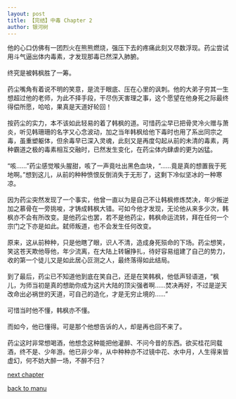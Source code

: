 ```yaml
---
layout: post
title: 【完结】中毒 Chapter 2
author: 银河树
---
```




他的心口仿佛有一团烈火在熊熊燃烧，强压下去的疼痛此刻又尽数浮现。药尘尝试用斗气逼出体内毒素，才发现那毒已然深入肺腑。<br><br>终究是被韩枫胜了一筹。<br><br>药尘嘴角有着说不明的笑意，是流于眼底、压在心里的讽刺。他的大弟子穷其一生想超过他的老师，为此不择手段，干尽伤天害理之事，这个愿望在他身死之际最终得偿所愿，哈哈，果真是天道好轮回！<br><br>按药尘的实力，本不该如此轻易的着了韩枫的道。可惜药尘早已把骨灵冷火赠与萧炎，听见韩珊珊的名字又心念波动，加之当年韩枫给他下毒时也用了系出同宗之毒，虽重塑躯体，但余毒早已深入灵魂，此刻又是再度勾起从前的未清的毒素，两种霸道之极的毒素相互交融时，已然发生变化，在药尘体内肆虐的更为凶猛。<br><br>“咳……”药尘感觉喉头腥甜，咳了一声竟吐出黑色血块，“……竟是真的想置我于死地啊。”想到这儿，从前的种种愤恨反倒消失于无形了，这剩下冷似坚冰的一种寒凉。<br><br>因为药尘突然发现了一个事实，他曾一直以为是自己不让韩枫修炼焚决，年少叛逆加之慕骨在一旁挑唆，才铸成韩枫大错。可如今他才发现，无论他从来多少次，韩枫亦不会有所改变。是他药尘也罢，若不是他药尘，韩枫命运流转，拜在任何一个宗门之下亦是如此。弑师叛道，也不会发生任何改变。<br><br>原来，这从前种种，只是他瞎了眼，识人不清，造成身死殒命的下场。药尘想笑，笑这苍天欺他辱他，年少流离，在大陆上转辗挣扎，待好容易组建了自己的势力，收的第一个徒儿又是如此居心叵测之人，最终落得如此结局。<br><br>到了最后，药尘已不知道他到底在笑自己，还是在笑韩枫，他低声轻语道，“枫儿，为师当初是真的想助你成为这片大陆的顶尖强者啊……焚决再好，不过是逆天改命出必祸世的天道，可自己的造化，才是无穷止境的……”<br><br>可惜当时他不懂，韩枫亦不懂。<br><br>而如今，他已懂得。可是那个他想告诉的人，却是再也回不来了。<br><br>药尘这时非常想喝酒，他想念这种能把他灌醉、不问今昔的东西。欲买桂花同载酒，终不是、少年游。他已非少年，从中种种亦不过镜中花、水中月，人生得来皆虚幻，何不妨大醉一场，不醉不归？

[next chapter](https://allforyanchen.github.io/2020/07/16/post-1-chapter-3.html)

[back to manu](https://allforyanchen.github.io/2020/07/16/post-1.html)
